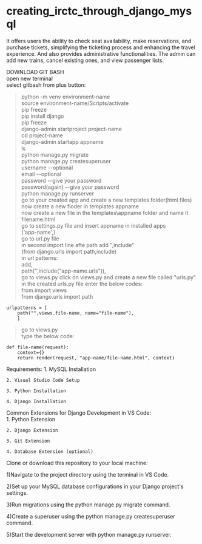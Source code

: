 # creating_irctc_through_django_mysql

It offers users the ability to check seat availability, make reservations, and purchase tickets, simplifying the ticketing process and enhancing the travel experience. And also provides administrative functionalities. The admin can add new trains, cancel existing ones, and view passenger lists.

DOWNLOAD GIT BASH  
open new terminal  
select gitbash from plus button:  

> python -m venv environment-name  
> source environment-name/Scripts/activate  
> pip freeze  
> pip install django  
> pip freeze  
> django-admin startproject project-name  
> cd project-name  
> django-admin startapp appname  
> ls  
> python manage.py migrate  
> python manage.py createsuperuser  
     username --optional  
     email --optional  
     password --give your password  
     password(again) --give your password  
> python manage.py runserver  
> go to your created app and create a new templates folder(html files)  
> now create a new floder in templates appname  
> now create a new file in the templates\appname folder and name it        
  filename.html   
> go to settings.py file and insert appname in installed apps  
         ('app-name',)  
> go to url.py file  
      in second import line afte path add ",include"  
          (from django.urls import path,include)  
      in url patterns:  
          add,  
          path('',include("app-name.urls")),  
> go to views.py click on views.py and create a new file called "urls.py"  
    in the created urls.py file enter the below codes:  
	from.import views  
	from django.urls import path  

	urlpatterns = [  
		path("",views.file-name, name="file-name"),  
		]  
> go to views.py  
     type the below code:  

	def file-name(request):  
		context={}  
		return render(request, "app-name/file-name.html", context)  


Requirements:
	1. MySQL Installation 
 
	2. Visual Studio Code Setup
 
	3. Python Installation
 
	4. Django Installation
   
Common Extensions for Django Development in VS Code:  
	1. Python Extension
 
	2. Django Extension
 
	3. Git Extension  
 
	4. Database Extension (optional)
 
Clone or download this repository to your local machine:

1)Navigate to the project directory using the terminal in VS Code.  

2)Set up your MySQL database configurations in your Django project's settings.

3)Run migrations using the python manage.py migrate command.  

4)Create a superuser using the python manage.py createsuperuser command.

5)Start the development server with python manage.py runserver.


